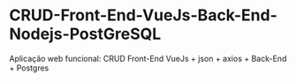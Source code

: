 # CRUD-Front-End-VueJs-Back-End-Nodejs-PostGreSQL
Aplicação web funcional: CRUD Front-End VueJs + json + axios + Back-End + Postgres
